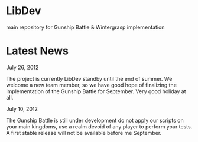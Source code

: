 LibDev
======

main repository for Gunship Battle & Wintergrasp implementation

Latest News
============

July 26, 2012

The project is currently LibDev standby until the end of summer. We welcome a new team member,
so we have good hope of finalizing the implementation of the Gunship Battle for September. Very good holiday at all.

July 10, 2012

The Gunship Battle is still under development do not apply our scripts on your main kingdoms, 
use a realm devoid of any player to perform your tests. A first stable release will not be available before me September.